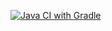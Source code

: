 [![Java CI with Gradle](https://github.com/nataliaK-QA/HW_Patterns2/actions/workflows/gradle.yml/badge.svg)](https://github.com/nataliaK-QA/HW_Patterns2/actions/workflows/gradle.yml)

